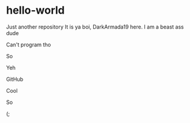 # hello-world
Just another repository
It is ya boi, DarkArmada19 here.
I am a beast ass dude

Can't program tho

So

Yeh

GitHub

Cool

So





(;
